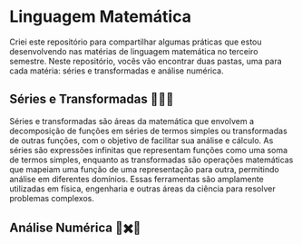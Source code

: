 #  Linguagem Matemática 
Criei este repositório para compartilhar algumas práticas que estou desenvolvendo nas matérias de linguagem matemática no terceiro semestre. Neste repositório, vocês vão encontrar duas pastas, uma para cada matéria: séries e transformadas e análise numérica.

## Séries e Transformadas 🤔💭📐

Séries e transformadas são áreas da matemática que envolvem a decomposição de funções em séries de termos simples ou transformadas de outras funções, com o objetivo de facilitar sua análise e cálculo. As séries são expressões infinitas que representam funções como uma soma de termos simples, enquanto as transformadas são operações matemáticas que mapeiam uma função de uma representação para outra, permitindo análise em diferentes domínios. Essas ferramentas são amplamente utilizadas em física, engenharia e outras áreas da ciência para resolver problemas complexos.

## Análise Numérica 🔢✖️🧮
